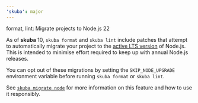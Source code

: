 ```yaml
---
'skuba': major
---
```


format, lint: Migrate projects to Node.js 22

As of **skuba** 10,
`skuba format` and `skuba lint` include patches that attempt to automatically migrate your project to the [active LTS version] of Node.js.
This is intended to minimise effort required to keep up with annual Node.js releases.

You can opt out of these migrations by setting the `SKIP_NODE_UPGRADE` environment variable before running `skuba format` or `skuba lint`.

See [`skuba migrate node`](https://seek-oss.github.io/skuba/docs/cli/migrate.html#skuba-migrate-node) for more information on this feature and how to use it responsibly.

[active LTS version]: https://nodejs.org/en/about/previous-releases#nodejs-releases

